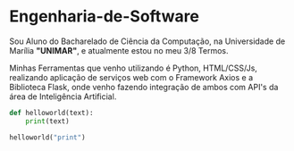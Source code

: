 # Engenharia-de-Software

Sou Aluno do Bacharelado de Ciência da Computação, na Universidade de Marília **"UNIMAR"**, 
e atualmente estou no meu 3/8 Termos.

Minhas Ferramentas que venho utilizando é Python, HTML/CSS/Js, realizando aplicação de serviços 
web com o Framework Axios e a Biblioteca Flask, onde venho fazendo integração de ambos com API's
da área de Inteligência Artificial.

```python
def helloworld(text):
    print(text)

helloworld("print")
```